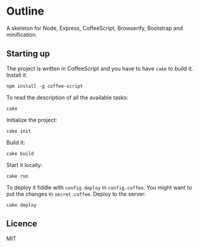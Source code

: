# Outline

A skeleton for Node, Express, CoffeeScript, Browserify, Bootstrap and
minification.

## Starting up

The project is written in CoffeeScript and you have to have `cake` to build it.
Install it:

    npm install -g coffee-script

To read the description of all the available tasks:

    cake

Initialize the project:

    cake init

Build it:

    cake build

Start it locally:

    cake run

To deploy it fiddle with `config.deploy` in `config.coffee`. You might want to
put the changes in `secret.coffee`. Deploy to the server:

    cake deploy

## Licence

MIT
